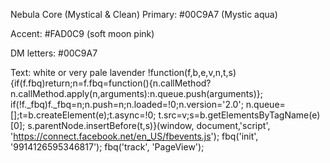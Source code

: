 Nebula Core (Mystical & Clean)
Primary: #00C9A7 (Mystic aqua)

Accent: #FAD0C9 (soft moon pink)

DM letters: #00C9A7

Text: white or very pale lavender
!function(f,b,e,v,n,t,s)
{if(f.fbq)return;n=f.fbq=function(){n.callMethod?
n.callMethod.apply(n,arguments):n.queue.push(arguments)};
if(!f._fbq)f._fbq=n;n.push=n;n.loaded=!0;n.version='2.0';
n.queue=[];t=b.createElement(e);t.async=!0;
t.src=v;s=b.getElementsByTagName(e)[0];
s.parentNode.insertBefore(t,s)}(window, document,'script',
'https://connect.facebook.net/en_US/fbevents.js');
fbq('init', '9914126595346817');
fbq('track', 'PageView');
</script>